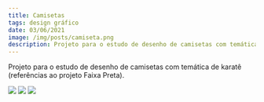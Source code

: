 ```yaml
---
title: Camisetas
tags: design gráfico
date: 03/06/2021
image: /img/posts/camiseta.png
description: Projeto para o estudo de desenho de camisetas com temática de karatê.
---
```


Projeto para o estudo de desenho de camisetas com temática de karatê (referências ao projeto Faixa Preta). 

<img src="/img/posts/camisetas/01-alt.png">
<img src="/img/posts/camisetas/03.png">
<img src="/img/posts/camisetas/02-alt.png">